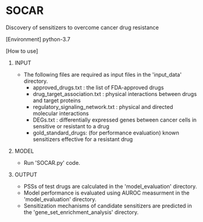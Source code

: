# SOCAR
Discovery of sensitizers to overcome cancer drug resistance

[Environment]
python-3.7

[How to use]
1. INPUT
   - The following files are required as input files in the 'input_data' directory.
     - approved_drugs.txt : the list of FDA-approved drugs
     - drug_target_association.txt : physical interactions between drugs and target proteins
     - regulatory_signaling_network.txt : physical and directed molecular interactions
     - DEGs.txt : differentially expressed genes between cancer cells in sensitive or resistant to a drug
     - gold_standard_drugs: (for performance evaluation) known sensitizers effective for a resistant drug

2. MODEL
   - Run 'SOCAR.py' code.

3. OUTPUT
   - PSSs of test drugs are calculated in the 'model_evaluation' directory.
   - Model performance is evaluated using AUROC measurment in the 'model_evaluation' directory.
   - Sensitization mechanisms of candidate sensitizers are predicted in the 'gene_set_enrichment_analysis' directory.
